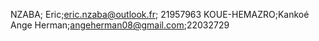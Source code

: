 NZABA; Eric;eric.nzaba@outlook.fr; 21957963
KOUE-HEMAZRO;Kankoé Ange Herman;angeherman08@gmail.com;22032729
